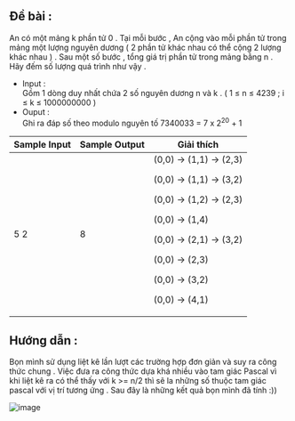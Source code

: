 
## Đề bài : </br>
An có một mảng k phần tử 0 . Tại mỗi bước , An cộng vào mỗi phần tử trong mảng một lượng nguyên dương ( 2 phần tử khác nhau có thể cộng 2 lượng khác nhau ) . Sau một số bước , tổng giá trị phần tử trong mảng bằng n . Hãy đếm số lượng quá trình như vậy .

- Input : </br>
Gồm 1 dòng duy nhất chứa 2 số nguyên dương n và k . (   1 &le; n &le; 4239 ; i &le; k &le; 1000000000 )
- Ouput : </br>
Ghi ra đáp số  theo modulo nguyên tố 7340033 = 7 x 2<sup>20</sup> + 1


|Sample Input|Sample Output|Giải thích |
| --- | --- | --- |
|5 2| 8 | (0,0) &#8594; (1,1) &#8594; (2,3) </p> (0,0) &#8594; (1,1) &#8594; (3,2) </p> (0,0) &#8594; (1,2) &#8594; (2,3) </p> (0,0) &#8594; (1,4)  </p> (0,0) &#8594; (2,1) &#8594; (3,2) </p>    (0,0)  &#8594; (2,3) </p>    (0,0) &#8594; (3,2) </p> (0,0) &#8594; (4,1)  </p>     |


## Hướng dẫn :
Bọn mình sử dụng liệt kê lần lượt các trường hợp đơn giản và suy ra công thức chung . Việc đưa ra công thức dựa khá nhiều vào tam giác Pascal vì khi liệt kê ra có thể thấy với k >= n/2 thì sẽ la những số thuộc tam giác pascal với vị trí tương ứng .
Sau đây là những kết quả bọn mình đã tính :))

![image](https://user-images.githubusercontent.com/61226996/118970580-991e4f00-b998-11eb-81d0-b3d287803a6f.png)

